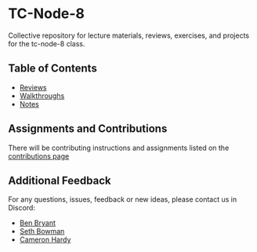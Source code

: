 # TC-Node-8

Collective repository for lecture materials, reviews, exercises, and projects for the tc-node-8 class.

## Table of Contents

- [Reviews](reviews/README.md)
- [Walkthroughs](walkthroughs/README.md)
- [Notes](notes/README.md)

## Assignments and Contributions

There will be contributing instructions and assignments listed on the [contributions page](CONTRIBUTING.md)

## Additional Feedback

For any questions, issues, feedback or new ideas, please contact us in Discord:

- [Ben Bryant](https://github.com/Bryantellius)
- [Seth Bowman](https://github.com/SethBowman)
- [Cameron Hardy](https://github.com/CameronHardy)
